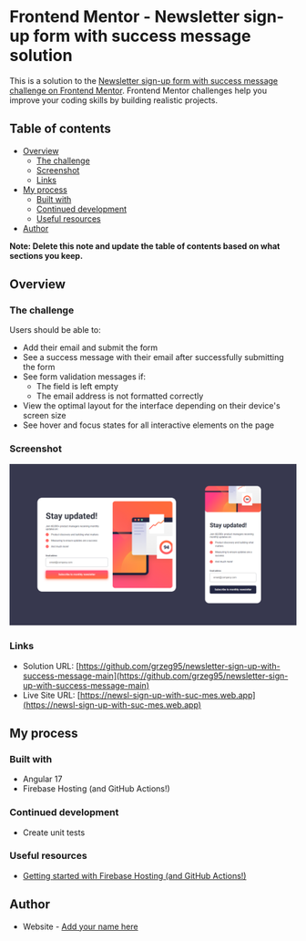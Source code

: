 # Frontend Mentor - Newsletter sign-up form with success message solution

This is a solution to the [Newsletter sign-up form with success message challenge on Frontend Mentor](https://www.frontendmentor.io/challenges/newsletter-signup-form-with-success-message-3FC1AZbNrv). Frontend Mentor challenges help you improve your coding skills by building realistic projects.

## Table of contents

- [Overview](#overview)
  - [The challenge](#the-challenge)
  - [Screenshot](#screenshot)
  - [Links](#links)
- [My process](#my-process)
  - [Built with](#built-with)
  - [Continued development](#continued-development)
  - [Useful resources](#useful-resources)
- [Author](#author)

**Note: Delete this note and update the table of contents based on what sections you keep.**

## Overview

### The challenge

Users should be able to:

- Add their email and submit the form
- See a success message with their email after successfully submitting the form
- See form validation messages if:
  - The field is left empty
  - The email address is not formatted correctly
- View the optimal layout for the interface depending on their device's screen size
- See hover and focus states for all interactive elements on the page

### Screenshot

![](./screenshot.png)

### Links

- Solution URL: [https://github.com/grzeg95/newsletter-sign-up-with-success-message-main](https://github.com/grzeg95/newsletter-sign-up-with-success-message-main)
- Live Site URL: [https://newsl-sign-up-with-suc-mes.web.app](https://newsl-sign-up-with-suc-mes.web.app)

## My process

### Built with

- Angular 17
- Firebase Hosting (and GitHub Actions!)

### Continued development

- Create unit tests

### Useful resources

- [Getting started with Firebase Hosting (and GitHub Actions!)](https://www.youtube.com/watch?v=P0x0LmiknJc)

## Author

- Website - [Add your name here](https://www.your-site.com)
